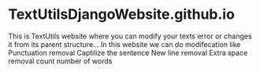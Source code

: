 # TextUtilsDjangoWebsite.github.io
This is TextUtils website where you can modify your texts error or changes it from its parent structure... 
In this website we can do modifecation like
Punctuation removal
Captilize the sentence
New line removal
Extra space removal
count number of words
